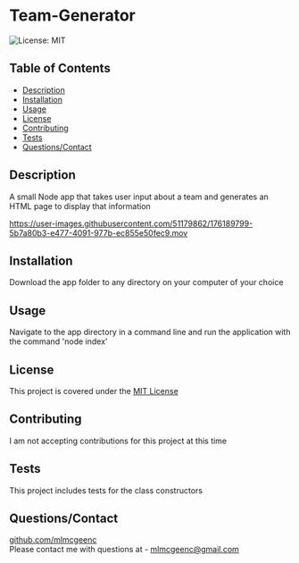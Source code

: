 
# Team-Generator
![License: MIT](https://img.shields.io/badge/License-MIT-yellow.svg)

## Table of Contents
* [Description](#Description)
* [Installation](#Installation)
* [Usage](#Usage)
* [License](#License)
* [Contributing](#Contributing)
* [Tests](#Tests)
* [Questions/Contact](#Questions/Contact])

## Description
A small Node app that takes user input about a team and generates an HTML page to display that information


https://user-images.githubusercontent.com/51179862/176189799-5b7a80b3-e477-4091-977b-ec855e50fec9.mov



## Installation
Download the app folder to any directory on your computer of your choice

## Usage
Navigate to the app directory in a command line and run the application with the command 'node index'

## License
This project is covered under the [MIT License](https://opensource.org/licenses/MIT)

## Contributing
I am not accepting contributions for this project at this time

## Tests
This project includes tests for the class constructors

## Questions/Contact
[github.com/mlmcgeenc](https://github.com/mlmcgeenc)  
Please contact me with questions at - mlmcgeenc@gmail.com
